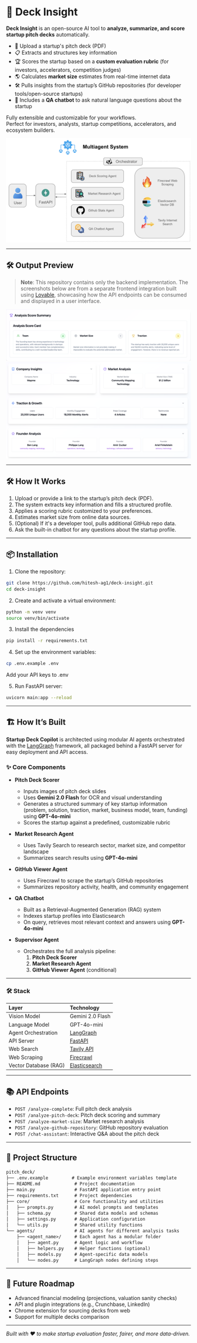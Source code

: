 # 🚀 Deck Insight

**Deck Insight** is an open-source AI tool to **analyze, summarize, and score startup pitch decks** automatically.

- 📄 Upload a startup's pitch deck (PDF)
- 📋 Extracts and structures key information
- 🏆 Scores the startup based on a **custom evaluation rubric** (for investors, accelerators, competition judges)
- 🌎 Calculates **market size** estimates from real-time internet data
- 🛠️ Pulls insights from the startup’s GitHub repositories (for developer tools/open-source startups)
- 💬 Includes a **QA chatbot** to ask natural language questions about the startup

Fully extensible and customizable for your workflows.  
Perfect for investors, analysts, startup competitions, accelerators, and ecosystem builders.

![Alt text](docs/flowchart.png)

---

## 🛠 Output Preview

> **Note**: This repository contains only the backend implementation. The screenshots below are from a separate frontend integration built using [Lovable](https://lovable.dev), showcasing how the API endpoints can be consumed and displayed in a user interface.

![Alt text](docs/sample_score.png)
![Alt text](docs/sample_summary.png)



---

## 🛠 How It Works

1. Upload or provide a link to the startup’s pitch deck (PDF).
2. The system extracts key information and fills a structured profile.
3. Applies a scoring rubric customized to your preferences.
4. Estimates market size from online data sources.
5. (Optional) If it's a developer tool, pulls additional GitHub repo data.
6. Ask the built-in chatbot for any questions about the startup profile.

---

## 📦 Installation

1. Clone the repository:
```bash
git clone https://github.com/hitesh-ag1/deck-insight.git
cd deck-insight
```

2. Create and activate a virtual environment:
```bash
python -m venv venv
source venv/bin/activate
```

3. Install the dependencies
```bash
pip install -r requirements.txt
```

4. Set up the environment variables:
```bash
cp .env.example .env
```
Add your API keys to .env

5. Run FastAPI server:
```bash
uvicorn main:app --reload
```
---


## 🏗️ How It’s Built

**Startup Deck Copilot** is architected using modular AI agents orchestrated with the [LangGraph](https://langgraph.readthedocs.io/) framework, all packaged behind a FastAPI server for easy deployment and API access.

### ✨ Core Components

- **Pitch Deck Scorer**  
  - Inputs images of pitch deck slides
  - Uses **Gemini 2.0 Flash** for OCR and visual understanding
  - Generates a structured summary of key startup information (problem, solution, traction, market, business model, team, funding) using **GPT-4o-mini**
  - Scores the startup against a predefined, customizable rubric

- **Market Research Agent**  
  - Uses Tavily Search to research sector, market size, and competitor landscape
  - Summarizes search results using **GPT-4o-mini**

- **GitHub Viewer Agent**  
  - Uses Firecrawl to scrape the startup’s GitHub repositories
  - Summarizes repository activity, health, and community engagement

- **QA Chatbot**  
  - Built as a Retrieval-Augmented Generation (RAG) system
  - Indexes startup profiles into Elasticsearch
  - On query, retrieves most relevant context and answers using **GPT-4o-mini**

- **Supervisor Agent**  
  - Orchestrates the full analysis pipeline:
    1. **Pitch Deck Scorer**
    2. **Market Research Agent**
    3. **GitHub Viewer Agent** (conditional)

---

### 🛠️ Stack

| Layer | Technology |
|:---|:---|
| Vision Model | Gemini 2.0 Flash |
| Language Model | GPT-4o-mini |
| Agent Orchestration | [LangGraph](https://langgraph.readthedocs.io/) |
| API Server | [FastAPI](https://fastapi.tiangolo.com/) |
| Web Search | [Tavily API](https://docs.tavily.com/) |
| Web Scraping | [Firecrawl](https://firecrawl.dev/) |
| Vector Database (RAG) | [Elasticsearch](https://www.elastic.co/elasticsearch/) |


---

## 📚 API Endpoints

- ```POST /analyze-complete```: Full pitch deck analysis
- ```POST /analyze-pitch-deck```: Pitch deck scoring and summary
- ```POST /analyze-market-size```: Market research analysis
- ```POST /analyze-github-repository```: GitHub repository evaluation
- ```POST /chat-assistant```: Interactive Q&A about the pitch deck

---

## 📂 Project Structure

```
pitch_deck/
├── .env.example         # Example environment variables template
├── README.md             # Project documentation
├── main.py               # FastAPI application entry point
├── requirements.txt      # Project dependencies
├── core/                 # Core functionality and utilities
│   ├── prompts.py        # AI model prompts and templates
│   ├── schema.py         # Shared data models and schemas
│   ├── settings.py       # Application configuration
│   └── utils.py          # Shared utility functions
└── agents/               # AI agents for different analysis tasks
    ├── <agent_name>/     # Each agent has a modular folder
    │   ├── agent.py      # Agent logic and workflow
    │   ├── helpers.py    # Helper functions (optional)
    │   ├── models.py     # Agent-specific data models
    │   └── nodes.py      # LangGraph nodes defining steps
```


---

## 🧩 Future Roadmap

- Advanced financial modeling (projections, valuation sanity checks)
- API and plugin integrations (e.g., Crunchbase, LinkedIn)
- Chrome extension for sourcing decks from web
- Support for multiple decks comparison

---

*Built with ❤️ to make startup evaluation faster, fairer, and more data-driven.*
